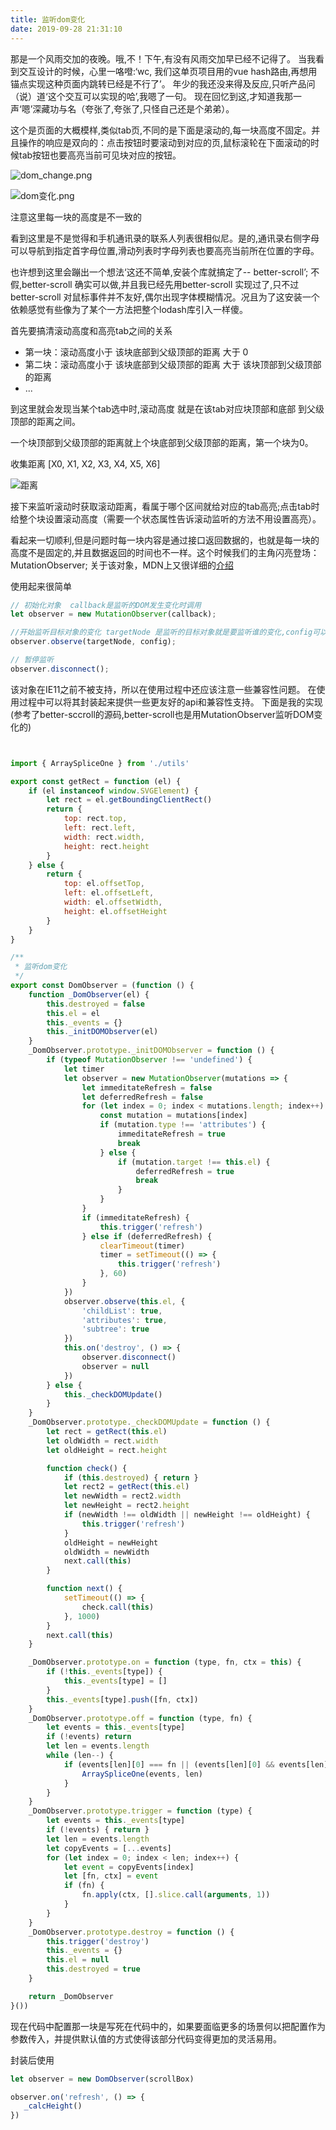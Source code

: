 ```yaml
---
title: 监听dom变化
date: 2019-09-28 21:31:10
---
```


那是一个风雨交加的夜晚。哦,不！下午,有没有风雨交加早已经不记得了。
当我看到交互设计的时候，心里一咯噔:‘wc, 我们这单页项目用的vue hash路由,再想用锚点实现这种页面内跳转已经是不行了’。 年少的我还没来得及反应,只听产品问（说）道‘这个交互可以实现的哈’,我嗯了一句。
现在回忆到这,才知道我那一声‘嗯’深藏功与名（夸张了,夸张了,只怪自己还是个弟弟）。

这个是页面的大概模样,类似tab页,不同的是下面是滚动的,每一块高度不固定。并且操作的响应是双向的：点击按钮时要滚动到对应的页,鼠标滚轮在下面滚动的时候tab按钮也要高亮当前可见块对应的按钮。


![dom_change.png](https://ws1.sinaimg.cn/large/781ff8c9gy1g7g4d5tdqkj20zx0kg77t.jpg)


![dom变化.png](https://ws1.sinaimg.cn/large/781ff8c9gy1g7hx9fbu38j20ca0hljrt.jpg)

注意这里每一块的高度是不一致的


看到这里是不是觉得和手机通讯录的联系人列表很相似尼。是的,通讯录右侧字母可以导航到指定首字母位置,滑动列表时字母列表也要高亮当前所在位置的字母。

也许想到这里会蹦出一个想法‘这还不简单,安装个库就搞定了-- better-scroll’; 不假,better-scroll 确实可以做,并且我已经先用better-scroll 实现过了,只不过 better-scroll 对鼠标事件并不友好,偶尔出现字体模糊情况。况且为了这安装一个依赖感觉有些像为了某个一方法把整个lodash库引入一样傻。

首先要搞清滚动高度和高亮tab之间的关系

* 第一块：滚动高度小于 该块底部到父级顶部的距离 大于 0 
* 第二块：滚动高度小于 该块底部到父级顶部的距离 大于 该块顶部到父级顶部的距离
* ...

到这里就会发现当某个tab选中时,滚动高度  就是在该tab对应块顶部和底部 到父级顶部的距离之间。

一个块顶部到父级顶部的距离就上个块底部到父级顶部的距离，第一个块为0。

收集距离 [X0, X1, X2, X3, X4, X5, X6]

![距离](https://ws1.sinaimg.cn/large/781ff8c9ly1g7nesn0y9mj20mc0rsgme.jpg)


接下来监听滚动时获取滚动距离，看属于哪个区间就给对应的tab高亮;点击tab时给整个块设置滚动高度（需要一个状态属性告诉滚动监听的方法不用设置高亮）。

看起来一切顺利,但是问题时每一块内容是通过接口返回数据的，也就是每一块的高度不是固定的,并且数据返回的时间也不一样。这个时候我们的主角闪亮登场：MutationObserver; 关于该对象，MDN上又很详细的[介绍](https://developer.mozilla.org/zh-CN/docs/Web/API/MutationObserver)

使用起来很简单
```javascript
// 初始化对象  callback是监听的DOM发生变化时调用
let observer = new MutationObserver(callback);

//开始监听目标对象的变化 targetNode 是监听的目标对象就是要监听谁的变化,config可以配置监听目标对象哪些变化例如：属性，子元素等等
observer.observe(targetNode, config);

// 暂停监听
observer.disconnect();
```
该对象在IE11之前不被支持，所以在使用过程中还应该注意一些兼容性问题。
在使用过程中可以将其封装起来提供一些更友好的api和兼容性支持。
下面是我的实现(参考了better-sccroll的源码,better-scroll也是用MutationObserver监听DOM变化的)
```javascript


import { ArraySpliceOne } from './utils'

export const getRect = function (el) {
    if (el instanceof window.SVGElement) {
        let rect = el.getBoundingClientRect()
        return {
            top: rect.top,
            left: rect.left,
            width: rect.width,
            height: rect.height
        }
    } else {
        return {
            top: el.offsetTop,
            left: el.offsetLeft,
            width: el.offsetWidth,
            height: el.offsetHeight
        }
    }
}

/**
 * 监听dom变化
 */
export const DomObserver = (function () {
    function _DomObserver(el) {
        this.destroyed = false
        this.el = el
        this._events = {}
        this._initDOMObserver(el)
    }
    _DomObserver.prototype._initDOMObserver = function () {
        if (typeof MutationObserver !== 'undefined') {
            let timer
            let observer = new MutationObserver(mutations => {
                let immeditateRefresh = false
                let deferredRefresh = false
                for (let index = 0; index < mutations.length; index++) {
                    const mutation = mutations[index]
                    if (mutation.type !== 'attributes') {
                        immeditateRefresh = true
                        break
                    } else {
                        if (mutation.target !== this.el) {
                            deferredRefresh = true
                            break
                        }
                    }
                }
                if (immeditateRefresh) {
                    this.trigger('refresh')
                } else if (deferredRefresh) {
                    clearTimeout(timer)
                    timer = setTimeout(() => {
                        this.trigger('refresh')
                    }, 60)
                }
            })
            observer.observe(this.el, {
                'childList': true,
                'attributes': true,
                'subtree': true
            })
            this.on('destroy', () => {
                observer.disconnect()
                observer = null
            })
        } else {
            this._checkDOMUpdate()
        }
    }
    _DomObserver.prototype._checkDOMUpdate = function () {
        let rect = getRect(this.el)
        let oldWidth = rect.width
        let oldHeight = rect.height

        function check() {
            if (this.destroyed) { return }
            let rect2 = getRect(this.el)
            let newWidth = rect2.width
            let newHeight = rect2.height
            if (newWidth !== oldWidth || newHeight !== oldHeight) {
                this.trigger('refresh')
            }
            oldHeight = newHeight
            oldWidth = newWidth
            next.call(this)
        }

        function next() {
            setTimeout(() => {
                check.call(this)
            }, 1000)
        }
        next.call(this)
    }

    _DomObserver.prototype.on = function (type, fn, ctx = this) {
        if (!this._events[type]) {
            this._events[type] = []
        }
        this._events[type].push([fn, ctx])
    }
    _DomObserver.prototype.off = function (type, fn) {
        let events = this._events[type]
        if (!events) return
        let len = events.length
        while (len--) {
            if (events[len][0] === fn || (events[len][0] && events[len][0].fn === fn)) {
                ArraySpliceOne(events, len)
            }
        }
    }
    _DomObserver.prototype.trigger = function (type) {
        let events = this._events[type]
        if (!events) { return }
        let len = events.length
        let copyEvents = [...events]
        for (let index = 0; index < len; index++) {
            let event = copyEvents[index]
            let [fn, ctx] = event
            if (fn) {
                fn.apply(ctx, [].slice.call(arguments, 1))
            }
        }
    }
    _DomObserver.prototype.destroy = function () {
        this.trigger('destroy')
        this._events = {}
        this.el = null
        this.destroyed = true
    }

    return _DomObserver
}())


```
现在代码中配置那一块是写死在代码中的，如果要面临更多的场景何以把配置作为参数传入，并提供默认值的方式使得该部分代码变得更加的灵活易用。

封装后使用
```javascript
let observer = new DomObserver(scrollBox)

observer.on('refresh', () => {
   _calcHeight()
})
```